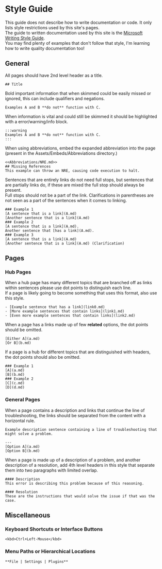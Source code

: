 # Style Guide

This guide does not describe how to write documentation or code. It only lists style restrictions used by this site's pages.  
The guide to written documentation used by this site is the [Microsoft Writing Style Guide](https://docs.microsoft.com/en-us/style-guide/welcome/).  
You may find plenty of examples that don't follow that style, I'm learning how to write quality documentation too!

## General

All pages should have 2nd level header as a title.
```
## Title
```

Bold important information that when skimmed could be easily missed or ignored, this can include qualifiers and negations.  
```
Examples A and B **do not** function with C.
```

When information is vital and could still be skimmed it should be highlighted with a error/warning/info block.

```
:::warning
Examples A and B **do not** function with C.
:::
```

When using abbreviations, embed the expanded abbreviation into the page (present in the Assets/Embeds/Abbreviations directory.)

```
<<Abbreviations/NRE.md>>
## Missing References
This example can throw an NRE, causing code execution to halt.
```

Sentences that are entirely links do not need full stops, but sentences that are partially links do, if these are mixed the full stop should always be present.  
Full stops should not be a part of the link. Clarifications in parentheses are not seen as a part of the sentences when it comes to linking.
```
### Example 1
[A sentence that is a link](A.md)  
[Another sentence that is a link](A.md)  
### Example 2
[A sentence that is a link](A.md).  
Another sentence that [has a link](A.md).  
### Example 3
[A sentence that is a link](A.md)  
[Another sentence that is a link](A.md) (Clarification)  
```

## Pages
### Hub Pages
When a hub page has many different topics that are branched off as links within sentences please use dot points to distinguish each line.  
If a page is likely going to become something that uses this format, also use this style.  
```
- [Example sentence that has a link](link0.md)  
- [More example sentences that contain links](link1.md)  
- [Even more example sentences that contain links](link2.md)  
```

When a page has a links made up of few **related** options, the dot points should be omitted.  
```
[Either A](a.md)  
[Or B](b.md)  
```

If a page is a hub for different topics that are distinguished with headers, the dot points should also be omitted.

```
### Example 1
[A](a.md)  
[B](b.md)  
### Example 2
[C](c.md)  
[D](d.md)  
```

### General Pages
When a page contains a description and links that continue the line of troubleshooting, the links should be separated from the content with a horizontal rule.  
```
Example description sentence containing a line of troubleshooting that might solve a problem.  

---  
[Option A](a.md)  
[Option B](b.md)  
```

When a page is made up of a description of a problem, and another description of a resolution, add 4th level headers in this style that separate them into two paragraphs with limited overlap.
```
#### Description
This error is describing this problem because of this reasoning.  

#### Resolution
These are the instructions that would solve the issue if that was the case.
```

## Miscellaneous
### Keyboard Shortcuts or Interface Buttons
```
<kbd>Ctrl+Left-Mouse</kbd>
```  
### Menu Paths or Hierarchical Locations
```
**File | Settings | Plugins**
```  
